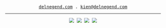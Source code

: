 <samp>

<div align="center">

[delnegend.com](https://delnegend.com) . [kien@delnegend.com](mailto:kien@delnegend.com)

<hr />

<img src="https://raw.githubusercontent.com/Delnegend/github-stats/master/generated/overview.svg#gh-dark-mode-only">
<img src="https://raw.githubusercontent.com/Delnegend/github-stats/master/generated/overview.svg#gh-light-mode-only">
<img src="https://raw.githubusercontent.com/Delnegend/github-stats/master/generated/languages.svg#gh-dark-mode-only">
<img src="https://raw.githubusercontent.com/Delnegend/github-stats/master/generated/languages.svg#gh-light-mode-only">
</div>
